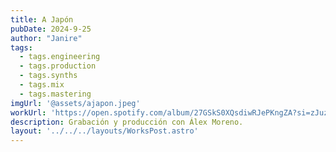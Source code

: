 ```yaml
---
title: A Japón
pubDate: 2024-9-25
author: "Janire"
tags:
  - tags.engineering
  - tags.production
  - tags.synths
  - tags.mix
  - tags.mastering
imgUrl: '@assets/ajapon.jpeg'
workUrl: 'https://open.spotify.com/album/27GSkS0XQsdiwRJePKngZA?si=zJuzO112Siiwu6zSQ2vAsg'
description: Grabación y producción con Álex Moreno.
layout: '../../../layouts/WorksPost.astro'
---
```


